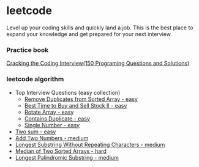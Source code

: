 # leetcode
Level up your coding skills and quickly land a job. This is the best place to expand your knowledge and get prepared for your next interview.
### Practice book
[Cracking the Coding Interview(150 Programing Questions and Solutions)](src/Cracking_the_Coding_Interview)

### leetcode algorithm
- Top Interview Questions (easy collection)
    - [Remove Duplicates from Sorted Array - easy](src/LeetCode/Remove_Duplicates_from_Sorted_Array)
    - [Best Time to Buy and Sell Stock II - easy](src/LeetCode/Best_Time_to_Buy_and_Sell%20Stock_II)
    - [Rotate Array - easy](src/LeetCode/Rotate_Array)
    - [Contains Duplicate - easy](src/LeetCode/Contains_Duplicate)
    - [Single Number - easy](src/LeetCode/Single_Number)
- [Two sum - easy](src/LeetCode/Two_Sum)
- [Add Two Numbers - medium](src/LeetCode/Add_Two_Numbers)
- [Longest Substring Without Repeating Characters - medium](src/LeetCode/Longest_Substring_Without_Repeating_Characters)
- [Median of Two Sorted Arrays - hard](src/LeetCode/Median_of_Two_Sorted_Arrays)
- [Longest Palindromic Substring - medium](src/LeetCode/Longest_Palindromic_Substring)